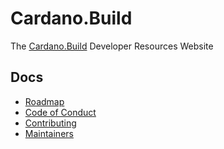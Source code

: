 # Cardano.Build
The [Cardano.Build](https://cardano.build) Developer Resources Website

## Docs

- [Roadmap](/docs/roadmap.md)
- [Code of Conduct](/docs/CODE_OF_CONDUCT.md)
- [Contributing](/docs/CONTRIBUTING.md)
- [Maintainers](/docs/MAINTAINERS.md)
